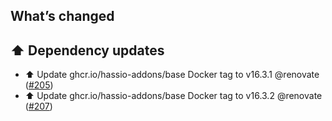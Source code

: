 ## What’s changed

## ⬆️ Dependency updates

- ⬆️ Update ghcr.io/hassio-addons/base Docker tag to v16.3.1 @renovate ([#205](https://github.com/hassio-addons/addon-ftp/pull/205))
- ⬆️ Update ghcr.io/hassio-addons/base Docker tag to v16.3.2 @renovate ([#207](https://github.com/hassio-addons/addon-ftp/pull/207))
